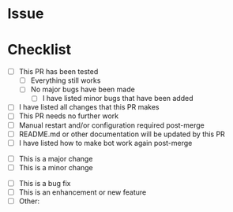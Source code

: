 <!-- Put info up here NOT AT THE END -->


# Issue
<!-- If this PR resolves or is related to a jira issue put the issue's key on the next line (eg. SDB-123) delete this heading if this is not applicable -->


# Checklist
<!-- Replace space between brackets with x to tick a box -->
- [ ] This PR has been tested
	- [ ] Everything still works
	- [ ] No major bugs have been made
		- [ ] I have listed minor bugs that have been added
- [ ] I have listed all changes that this PR makes
- [ ] This PR needs no further work
- [ ] Manual restart and/or configuration required post-merge
- [ ] README.md or other documentation will be updated by this PR
- [ ] I have listed how to make bot work again post-merge <!--  -->

<!-- Only tick one in each set -->
- [ ] This is a major change
- [ ] This is a minor change
<p/>

- [ ] This is a bug fix
- [ ] This is an enhancement or new feature
- [ ] Other: <!-- specify here if you choose this (replace everything between < and >) -->
